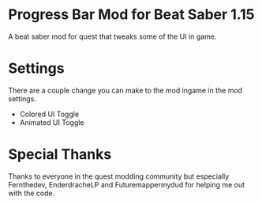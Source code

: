 # Progress Bar Mod for Beat Saber 1.15
A beat saber mod for quest that tweaks some of the UI in game.

# Settings
There are a couple change you can make to the mod ingame in the mod settings.

- Colored UI Toggle
- Animated UI Toggle

# Special Thanks
Thanks to everyone in the quest modding community but especially Fernthedev, EnderdracheLP and Futuremappermydud for helping me out with the code.
